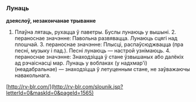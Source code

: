 ### Лунаць
**дзеяслоў, незакончанае трыванне**

1. Плаўна лятаць, рухацца ў паветры. Буслы лунаюць у вышыні. 2. пераноснае значэнне: Павольна развявацца. Лунаюць сцягі над плошчай. 3. пераноснае значэнне: Плысці, распаўсюджвацца (пра песні, музыку і пад.). Песні лунаюць — настрой узнімаюць. 4. пераноснае значэнне: Знаходзіцца ў стане ўзвышаных або далёкіх ад рэчаіснасці мар. Лунаць у воблаках (у надхмар'і) (неадабральнае) — знаходзіцца ў летуценным стане, не заўважаючы навакольнага.

<a rel="author">[http://rv-blr.com/](http://rv-blr.com/slounik.jsp?letterId=0&maskId=0&pageId=1565)</a>
